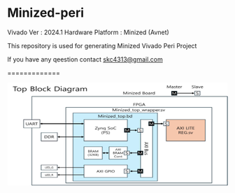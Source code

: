 # Minized-peri

Vivado Ver : 2024.1
Hardware Platform : Minized (Avnet)

This repository is used for generating Minized Vivado Peri Project

If you have any qeestion contact skc4313@gmail.com

=============
<p align="center"><img src="./zz_img/TOP_BLOCK_DIAGRAM.JPG" width="525px" height="235px" title="TOP_BLOCK_DIAGRAM"></img></p>